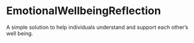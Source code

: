 # EmotionalWellbeingReflection
A simple solution to help individuals understand and support each other’s well being.
